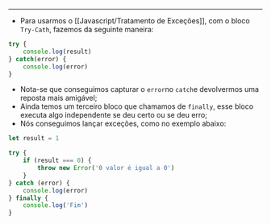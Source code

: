 ___
- Para usarmos o [[Javascript/Tratamento de Exceções]], com o bloco `Try-Cath`, fazemos da seguinte maneira:
```js
try {
	console.log(result)
} catch(error) {
	console.log(error)
}
```
- Nota-se que conseguimos capturar o `error`no `catch`e devolvermos uma reposta mais amigável;
- Ainda temos um terceiro bloco que chamamos de `finally`, esse bloco executa algo independente se deu certo ou se deu erro;
- Nós conseguimos lançar exceções, como no exemplo abaixo:
```js
let result = 1

try {
	if (result === 0) {
		throw new Error('0 valor é igual a 0')
	}
} catch (error) {
	console.log(error)
} finally {
	console.log('Fim')
}
```